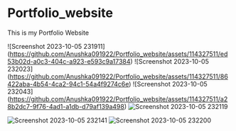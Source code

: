 # Portfolio_website
This is my Portfolio Website



![Screenshot 2023-10-05 231911]
(https://github.com/Anushka091922/Portfolio_website/assets/114327511/ed53b02d-a0c3-404c-a923-e593c9a17384)
![Screenshot 2023-10-05 232023]
(https://github.com/Anushka091922/Portfolio_website/assets/114327511/86422aba-4b54-4ca2-94c1-54a4f9274c6e)
![Screenshot 2023-10-05 232043]
(https://github.com/Anushka091922/Portfolio_website/assets/114327511/a28b2dc7-9f76-4ad1-a1db-d79af139a498)
![Screenshot 2023-10-05 232119](https://github.com/Anushka091922/Portfolio_website/assets/114327511/17ece992-0b8c-41a6-a919-ce722f523009)

![Screenshot 2023-10-05 232141](https://github.com/Anushka091922/Portfolio_website/assets/114327511/ccfa48a5-08ff-42a2-9802-b21e0d71eeca)
![Screenshot 2023-10-05 232200](https://github.com/Anushka091922/Portfolio_website/assets/114327511/25bdcbd3-bbd8-4ee4-82a7-7ecfc010cfea)
